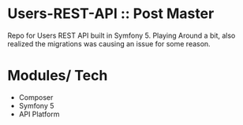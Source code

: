 # Users-REST-API :: Post Master

Repo for Users REST API built in Symfony 5.
Playing Around a bit, also realized the migrations was causing an issue for some reason.

# Modules/ Tech

- Composer
- Symfony 5
- API Platform
